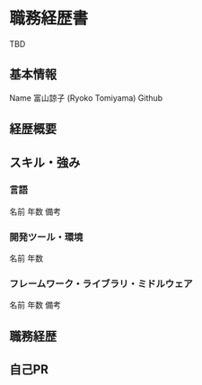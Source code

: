 # 職務経歴書

TBD

## 基本情報
Name	富山諒子 (Ryoko Tomiyama)
Github	

## 経歴概要

## スキル・強み

### 言語
名前	年数	備考

### 開発ツール・環境
名前	年数

### フレームワーク・ライブラリ・ミドルウェア
名前	年数	備考

## 職務経歴

## 自己PR
